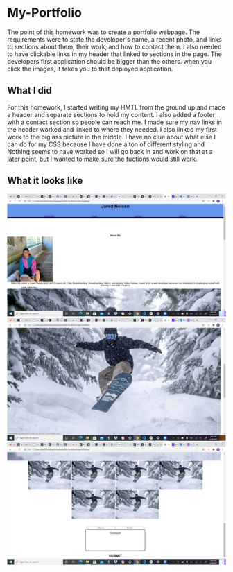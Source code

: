 # My-Portfolio
The point of this homework was to create a portfolio webpage. The requirements were to state the developer's name, a recent photo, and links to sections about them, their work, and how to contact them. I also needed to have clickable links in my header that linked to sections in the page. The developers first application should be bigger than the others.
when you click the images, it takes you to that deployed application.

## What I did
For this homework, I started writing my HMTL from the ground up and made a header and separate sections to hold my content. I also added a footer with a contact section so people can reach me. I made sure my nav links in the header worked and linked to where they needed. I also linked my first work to the big ass picture in the middle. I have no clue about what else I can do for my CSS because I have done a ton of different styling and Nothing seems to have worked so I will go back in and work on that at a later point, but I wanted to make sure the fuctions would still work.

## What it looks like
![screenshot](./images/Screenshot-4.png)
![screenshot](./images/Screenshot-5.png)
![screenshot](./images/Screenshot-6.png)


